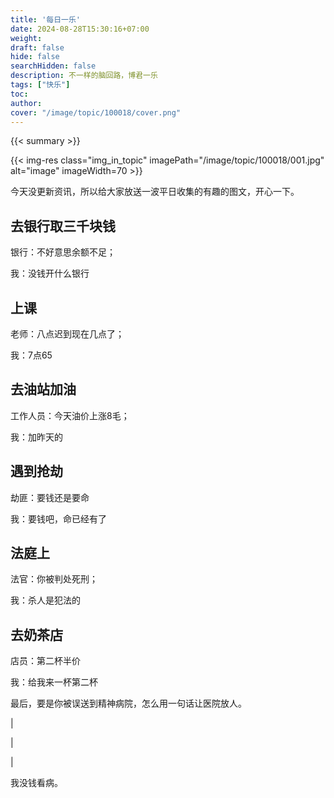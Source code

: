 ```yaml
---
title: '每日一乐'
date: 2024-08-28T15:30:16+07:00
weight: 
draft: false
hide: false
searchHidden: false
description: 不一样的脑回路，博君一乐
tags: ["快乐"]
toc: 
author:
cover: "/image/topic/100018/cover.png"
---
```


{{< summary >}}


{{< img-res class="img_in_topic" imagePath="/image/topic/100018/001.jpg" alt="image" imageWidth=70 >}}

今天没更新资讯，所以给大家放送一波平日收集的有趣的图文，开心一下。

## 去银行取三千块钱

银行：不好意思余额不足；

我：没钱开什么银行

## 上课

老师：八点迟到现在几点了；

我：7点65

## 去油站加油

工作人员：今天油价上涨8毛；

我：加昨天的

## 遇到抢劫

劫匪：要钱还是要命

我：要钱吧，命已经有了

## 法庭上

法官：你被判处死刑；

我：杀人是犯法的

## 去奶茶店

店员：第二杯半价

我：给我来一杯第二杯

最后，要是你被误送到精神病院，怎么用一句话让医院放人。

|

|

|

我没钱看病。